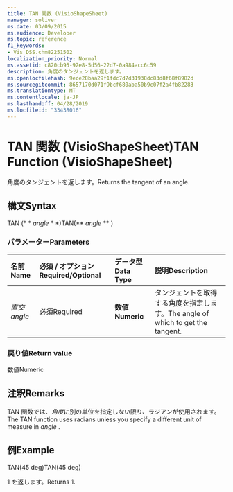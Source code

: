 ```yaml
---
title: TAN 関数 (VisioShapeSheet)
manager: soliver
ms.date: 03/09/2015
ms.audience: Developer
ms.topic: reference
f1_keywords:
- Vis_DSS.chm82251502
localization_priority: Normal
ms.assetid: c820cb95-92e8-5d56-22d7-0a984acc6c59
description: 角度のタンジェントを返します。
ms.openlocfilehash: 9ece28baa29f1fdc7d7d31938dc83d8f68f8982d
ms.sourcegitcommit: 8657170d071f9bcf680aba50b9c07f2a4fb82283
ms.translationtype: MT
ms.contentlocale: ja-JP
ms.lasthandoff: 04/28/2019
ms.locfileid: "33438016"
---
```

# <a name="tan-function-visioshapesheet"></a><span data-ttu-id="4aa95-103">TAN 関数 (VisioShapeSheet)</span><span class="sxs-lookup"><span data-stu-id="4aa95-103">TAN Function (VisioShapeSheet)</span></span>

<span data-ttu-id="4aa95-104">角度のタンジェントを返します。</span><span class="sxs-lookup"><span data-stu-id="4aa95-104">Returns the tangent of an angle.</span></span>
  
## <a name="syntax"></a><span data-ttu-id="4aa95-105">構文</span><span class="sxs-lookup"><span data-stu-id="4aa95-105">Syntax</span></span>

<span data-ttu-id="4aa95-106">TAN (\* \* *angle* \* \*)</span><span class="sxs-lookup"><span data-stu-id="4aa95-106">TAN(\*\* *angle* \*\* )</span></span> 
  
### <a name="parameters"></a><span data-ttu-id="4aa95-107">パラメーター</span><span class="sxs-lookup"><span data-stu-id="4aa95-107">Parameters</span></span>

|<span data-ttu-id="4aa95-108">**名前**</span><span class="sxs-lookup"><span data-stu-id="4aa95-108">**Name**</span></span>|<span data-ttu-id="4aa95-109">**必須 / オプション**</span><span class="sxs-lookup"><span data-stu-id="4aa95-109">**Required/Optional**</span></span>|<span data-ttu-id="4aa95-110">**データ型**</span><span class="sxs-lookup"><span data-stu-id="4aa95-110">**Data Type**</span></span>|<span data-ttu-id="4aa95-111">**説明**</span><span class="sxs-lookup"><span data-stu-id="4aa95-111">**Description**</span></span>|
|:-----|:-----|:-----|:-----|
| <span data-ttu-id="4aa95-112">_直交_</span><span class="sxs-lookup"><span data-stu-id="4aa95-112">_angle_</span></span> <br/> |<span data-ttu-id="4aa95-113">必須</span><span class="sxs-lookup"><span data-stu-id="4aa95-113">Required</span></span>  <br/> |<span data-ttu-id="4aa95-114">**数値**</span><span class="sxs-lookup"><span data-stu-id="4aa95-114">**Numeric**</span></span> <br/> |<span data-ttu-id="4aa95-115">タンジェントを取得する角度を指定します。</span><span class="sxs-lookup"><span data-stu-id="4aa95-115">The angle of which to get the tangent.</span></span>  <br/> |
   
### <a name="return-value"></a><span data-ttu-id="4aa95-116">戻り値</span><span class="sxs-lookup"><span data-stu-id="4aa95-116">Return value</span></span>

<span data-ttu-id="4aa95-117">数値</span><span class="sxs-lookup"><span data-stu-id="4aa95-117">Numeric</span></span>
  
## <a name="remarks"></a><span data-ttu-id="4aa95-118">注釈</span><span class="sxs-lookup"><span data-stu-id="4aa95-118">Remarks</span></span>

<span data-ttu-id="4aa95-119">TAN 関数では、*角度*に別の単位を指定しない限り、ラジアンが使用されます。</span><span class="sxs-lookup"><span data-stu-id="4aa95-119">The TAN function uses radians unless you specify a different unit of measure in  *angle*  .</span></span> 
  
## <a name="example"></a><span data-ttu-id="4aa95-120">例</span><span class="sxs-lookup"><span data-stu-id="4aa95-120">Example</span></span>

<span data-ttu-id="4aa95-121">TAN(45 deg)</span><span class="sxs-lookup"><span data-stu-id="4aa95-121">TAN(45 deg)</span></span> 
  
<span data-ttu-id="4aa95-122">1 を返します。</span><span class="sxs-lookup"><span data-stu-id="4aa95-122">Returns 1.</span></span> 
  

